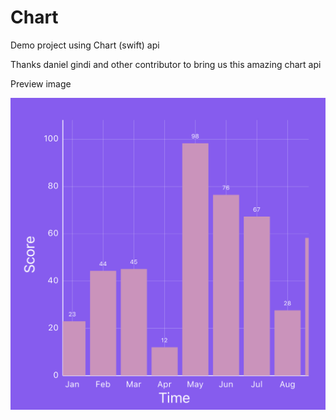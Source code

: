 # Chart
Demo project using Chart (swift) api

Thanks daniel gindi and other contributor to bring us this amazing chart api


Preview image

![Alt text](https://github.com/michael88886/Chart/blob/master/chart.jpeg "Preview")
